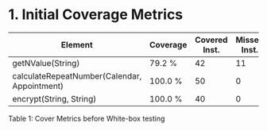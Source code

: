 # 1. Initial Coverage Metrics

| Element                                      | Coverage | Covered Inst. | Missed Inst. | Total Inst. |
|----------------------------------------------|----------|---------------|--------------|-------------|
| getNValue(String)                            | 79.2 %   | 42            | 11           | 53          |
| calculateRepeatNumber(Calendar, Appointment) | 100.0 %  | 50            | 0            | 50          |
| encrypt(String, String)                      | 100.0 %  | 40            | 0            | 40          |

Table 1: Cover Metrics before White-box testing
